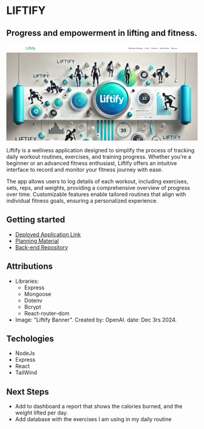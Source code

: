 # LIFTIFY
## Progress and empowerment in lifting and fitness.

![](./public/LiftifyDescription.png)

Liftify is a wellness application designed to simplify the process of tracking daily workout routines, exercises, and training progress. Whether you’re a beginner or an advanced fitness enthusiast, Liftify offers an intuitive interface to record and monitor your fitness journey with ease.

The app allows users to log details of each workout, including exercises, sets, reps, and weights, providing a comprehensive overview of progress over time. Customizable features enable tailored routines that align with individual fitness goals, ensuring a personalized experience.

## Getting started
* [Deployed Application Link](https://liftifyapp.netlify.app/)
* [Planning Material](https://trello.com/b/DBBo2zBS/liftify)
* [Back-end Repository](https://github.com/sreyesg/liftify-back-end.git)

## Attributions
* Libraries:
    * Express
    * Mongoose
    * Dotenv
    * Bcrypt
    * React-router-dom
* Image: "Liftify Banner". Created by: OpenAI. date: Dec 3rs 2024.
## Techologies

* NodeJs
* Express
* React
* TailWind
## Next Steps

* Add to dashboard a report that shows the calories burned, and the weight lifted per day.
* Add database with the exercises I am using in my daily routine